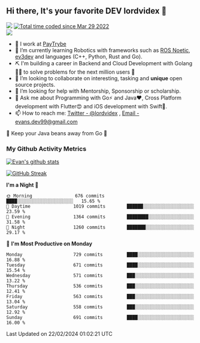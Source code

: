## Hi there, It's your favorite DEV lordvidex 👋
<img src="https://komarev.com/ghpvc/?username=lordvidex&label=Views&color=blue&style=plastic" /> <a href="https://wakatime.com/@0e56db35-d16b-410a-acc0-4085055304bf"><img src="https://wakatime.com/badge/user/0e56db35-d16b-410a-acc0-4085055304bf.svg" alt="Total time coded since Mar 29 2022" /></a>  
![](https://github-profile-trophy.vercel.app/?username=lordvidex)
- 🔭 I work at [PayTrybe](https://www.paytrybe.com)
- 🌱 I’m currently learning Robotics with frameworks such as [ROS Noetic](ros.org), [ev3dev](www.ev3dev.org) and languages (C++, Python, Rust and Go).
- ⛏️ I'm building a career in Backend and Cloud Development with Golang 🧙🏼 to solve problems for the next million users 🤌
- 👯 I’m looking to collaborate on interesting, tasking and **unique** open source projects.
- 🤔 I’m looking for help with Mentorship, Sponsorship or scholarship.
- 💬 Ask me about Programming with Go⚡️ and Java❤️, Cross Platform development with Flutter😍 and iOS development with Swift🚀.
- 📫 How to reach me: [Twitter - @lordvidex](https://twitter.com/lordvidex) , [Email - evans.dev99@gmail.com](mailto:evans.dev99@gmail.com?body=Hello%20Evans,)
  
    
🎤 Keep your Java beans away from Go 🌚
  
  
### My Github Activity Metrics
<div>
<!-- <a href="https://github.com/lordvidex">
  <img src="https://github-readme-stats.vercel.app/api/top-langs/?username=lordvidex&theme=light" />
</a>    -->
<!-- [![Top Langs](https://github-readme-stats.vercel.app/api/top-langs/?username=lordvidex)](https://github.com/lordvidex/)  -->
<a href="https://github.com/lordvidex">
 <img src="https://github-readme-stats.vercel.app/api?username=lordvidex&show_icons=true&theme=light&line_height=27" alt="Evan's github stats"/>
</a>
</div>

[![GitHub Streak](https://github-readme-streak-stats.herokuapp.com?user=lordvidex&theme=github-dark&hide_border=true)](https://git.io/streak-stats)

<!--
  <a href="https://github.com/iampawan/FlutterExampleApps">
    <img align="center" src="https://github-readme-stats.vercel.app/api/pin/?username=iampawan&repo=FlutterExampleApps&theme=light" />

  </a>
  <a href="https://github.com/iampawan/VelocityX">
   <img align="center" src="https://github-readme-stats.vercel.app/api/pin/?username=iampawan&repo=VelocityX&theme=light" />
  </a>
-->
<!--START_SECTION:waka-->
**I'm a Night 🦉** 

```text
🌞 Morning                676 commits         ████░░░░░░░░░░░░░░░░░░░░░   15.65 % 
🌆 Daytime                1019 commits        ██████░░░░░░░░░░░░░░░░░░░   23.59 % 
🌃 Evening                1364 commits        ████████░░░░░░░░░░░░░░░░░   31.58 % 
🌙 Night                  1260 commits        ███████░░░░░░░░░░░░░░░░░░   29.17 % 
```
📅 **I'm Most Productive on Monday** 

```text
Monday                   729 commits         ████░░░░░░░░░░░░░░░░░░░░░   16.88 % 
Tuesday                  671 commits         ████░░░░░░░░░░░░░░░░░░░░░   15.54 % 
Wednesday                571 commits         ███░░░░░░░░░░░░░░░░░░░░░░   13.22 % 
Thursday                 536 commits         ███░░░░░░░░░░░░░░░░░░░░░░   12.41 % 
Friday                   563 commits         ███░░░░░░░░░░░░░░░░░░░░░░   13.04 % 
Saturday                 558 commits         ███░░░░░░░░░░░░░░░░░░░░░░   12.92 % 
Sunday                   691 commits         ████░░░░░░░░░░░░░░░░░░░░░   16.00 % 
```



 Last Updated on 22/02/2024 01:02:21 UTC
<!--END_SECTION:waka-->
